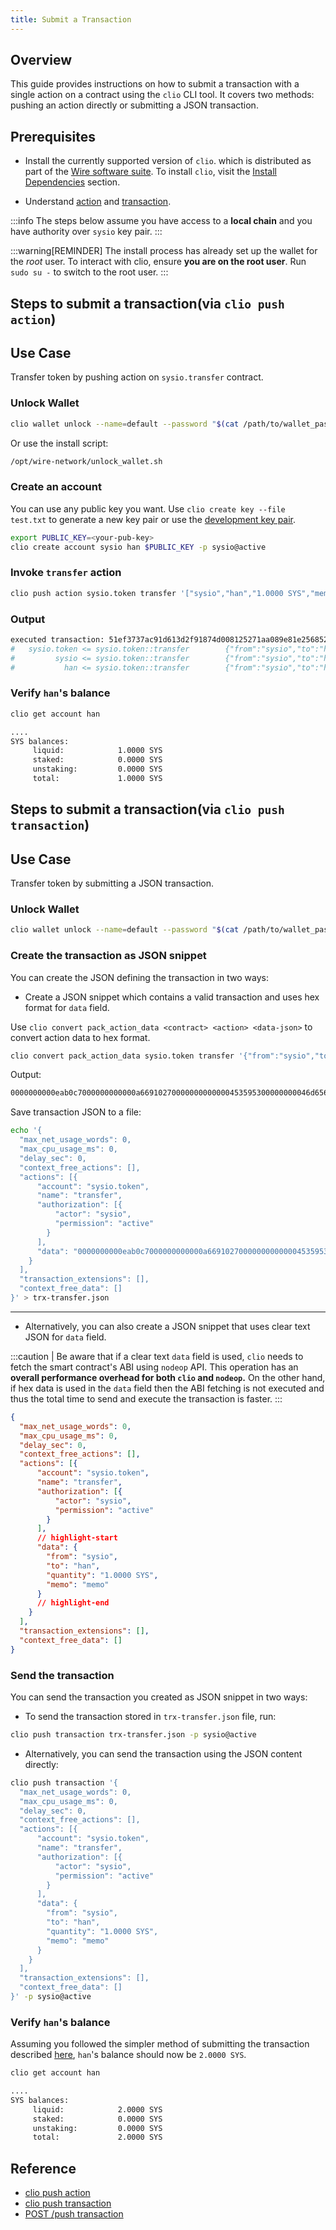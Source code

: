 ```yaml
---
title: Submit a Transaction
---
```


## Overview

This guide provides instructions on how to submit a transaction with a single action on a contract using the `clio` CLI tool.
It covers two methods: pushing an action directly or submitting a JSON transaction.

## Prerequisites

* Install the currently supported version of `clio`. which is distributed as part of the [Wire software suite](https://github.com/Wire-Network/wire-sysio/blob/master/README.md). To install `clio`, visit the [Install Dependencies](/docs/getting-started/install-dependencies.md) section.

* Understand [action](/docs/introduction/glossary.md#action) and [transaction](/docs/introduction/glossary.md#transaction).

:::info
The steps below assume you have access to a **local chain** and you have authority over `sysio` key pair.
:::

:::warning[REMINDER]
The install process has already set up the wallet for the *root* user. To interact with clio, ensure **you are on the root user**. Run `sudo su -` to switch to the root user.
:::

## Steps to submit a transaction(via `clio push action`)

## Use Case

Transfer token by pushing action on `sysio.transfer` contract.

### Unlock Wallet

```sh
clio wallet unlock --name=default --password "$(cat /path/to/wallet_password_file)"
```

Or use the install script:

```sh
/opt/wire-network/unlock_wallet.sh
```

### Create an account

You can use any public key you want. Use `clio create key --file test.txt` to generate a new key pair or use the [development key pair](/docs/getting-started/manage-local-wallet-with-clio.md#import-the-development-key).

```sh
export PUBLIC_KEY=<your-pub-key>
clio create account sysio han $PUBLIC_KEY -p sysio@active
```

### Invoke `transfer` action

```sh
clio push action sysio.token transfer '["sysio","han","1.0000 SYS","memo"]' -p sysio@active
```

### Output

```sh
executed transaction: 51ef3737ac91d613d2f91874d008125271aa089e81e256852336f8700939d645  136 bytes  266 us
#   sysio.token <= sysio.token::transfer        {"from":"sysio","to":"han","quantity":"1.0000 SYS","memo":"init token"}
#         sysio <= sysio.token::transfer        {"from":"sysio","to":"han","quantity":"1.0000 SYS","memo":"init token"}
#           han <= sysio.token::transfer        {"from":"sysio","to":"han","quantity":"1.0000 SYS","memo":"init token"}
```

### Verify `han`'s balance

```sh
clio get account han

....
SYS balances: 
     liquid:            1.0000 SYS
     staked:            0.0000 SYS
     unstaking:         0.0000 SYS
     total:             1.0000 SYS
```

## Steps to submit a transaction(via `clio push transaction`)

## Use Case

Transfer token by submitting a JSON transaction.

### Unlock Wallet

```sh
clio wallet unlock --name=default --password "$(cat /path/to/wallet_password_file)"
```

### Create the transaction as JSON snippet

You can create the JSON defining the transaction in two ways:

* Create a JSON snippet which contains a valid transaction and uses hex format for `data` field.

Use `clio convert pack_action_data <contract> <action> <data-json>` to convert action data to hex format.

```sh
clio convert pack_action_data sysio.token transfer '{"from":"sysio","to":"han","quantity":"1.0000 SYS","memo":"memo"}'
```

Output:

```txt
0000000000eab0c7000000000000a66910270000000000000453595300000000046d656d6f
```

Save transaction JSON to a file:

```sh
echo '{
  "max_net_usage_words": 0,
  "max_cpu_usage_ms": 0,
  "delay_sec": 0,
  "context_free_actions": [],
  "actions": [{
      "account": "sysio.token",
      "name": "transfer",
      "authorization": [{
          "actor": "sysio",
          "permission": "active"
        }
      ],
      "data": "0000000000eab0c7000000000000a66910270000000000000453595300000000046d656d6f"
    }
  ],
  "transaction_extensions": [],
  "context_free_data": []
}' > trx-transfer.json
```

---

* Alternatively, you can also create a JSON snippet that uses clear text JSON for `data` field.

:::caution
| Be aware that if a clear text `data` field is used, `clio` needs to fetch the smart contract's ABI using `nodeop` API. This operation has an **overall performance overhead for both `clio` and `nodeop`.** On the other hand, if hex data is used in the `data` field then the ABI fetching is not executed and thus the total time to send and execute the transaction is faster.
:::

```json
{
  "max_net_usage_words": 0,
  "max_cpu_usage_ms": 0,
  "delay_sec": 0,
  "context_free_actions": [],
  "actions": [{
      "account": "sysio.token",
      "name": "transfer",
      "authorization": [{
          "actor": "sysio",
          "permission": "active"
        }
      ],
      // highlight-start
      "data": {
        "from": "sysio",
        "to": "han",
        "quantity": "1.0000 SYS",
        "memo": "memo"
      }
      // highlight-end
    }
  ],
  "transaction_extensions": [],
  "context_free_data": []
}
```

### Send the transaction

You can send the transaction you created as JSON snippet in two ways:

* To send the transaction stored in `trx-transfer.json` file, run:

```sh
clio push transaction trx-transfer.json -p sysio@active
```

* Alternatively, you can send the transaction using the JSON content directly:

```sh
clio push transaction '{
  "max_net_usage_words": 0,
  "max_cpu_usage_ms": 0,
  "delay_sec": 0,
  "context_free_actions": [],
  "actions": [{
      "account": "sysio.token",
      "name": "transfer",
      "authorization": [{
          "actor": "sysio",
          "permission": "active"
        }
      ],
      "data": {
        "from": "sysio",
        "to": "han",
        "quantity": "1.0000 SYS",
        "memo": "memo"
      }
    }
  ],
  "transaction_extensions": [],
  "context_free_data": []
}' -p sysio@active
```

### Verify `han`'s balance

Assuming you followed the simpler method of submitting the transaction described [here](#steps-to-submit-a-transactionvia-clio-push-action), `han`'s balance should now be `2.0000 SYS`.

```sh
clio get account han

....
SYS balances: 
     liquid:            2.0000 SYS
     staked:            0.0000 SYS
     unstaking:         0.0000 SYS
     total:             2.0000 SYS
```

## Reference

* [clio push action](/docs/api-reference/tooling/clio/command-reference/push/push-action.md)
* [clio push transaction](/docs/api-reference/tooling/clio/command-reference/push/push-transaction.md)
* [POST /push transaction](https://docs.wire.network/docs/api-reference/chain-api#operation/push_transaction)
